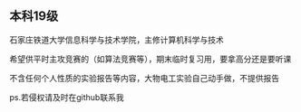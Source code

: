 ## 本科19级

石家庄铁道大学信息科学与技术学院，主修计算机科学与技术

希望供平时主攻竞赛的（如算法竞赛等），期末临时复习用，要拿高分还是要听课

不含任何个人性质的实验报告等内容，大物电工实验自己动手做，不提供报告

ps.若侵权请及时在github联系我
